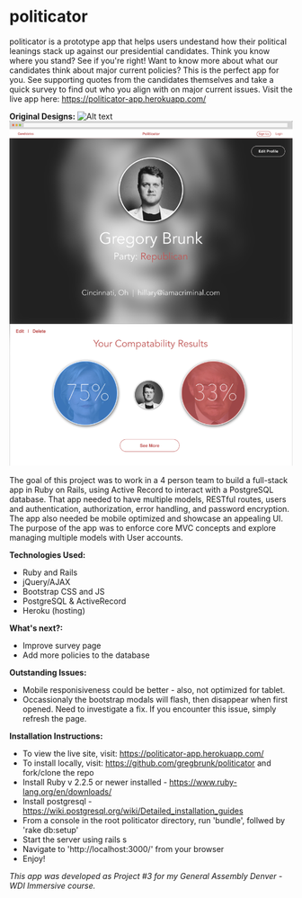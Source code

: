 # politicator
politicator is a prototype app that helps users undestand how their political leanings stack up against our presidential candidates. Think you know where you stand? See if you're right! Want to know more about what our candidates think about major current policies? This is the perfect app for you. See supporting quotes from the candidates themselves and take a quick survey to find out who you align with on major current issues. Visit the live app here: https://politicator-app.herokuapp.com/

**Original Designs:**
![Alt text](/public/images/homepage.jpg?raw=true "Home Page Design")
![Alt text](/public/images/profile.jpg?raw=true "Profile Page Design")

The goal of this project was to work in a 4 person team to build a full-stack app in Ruby on Rails, using Active Record to interact with a PostgreSQL database. That app needed to have multiple models, RESTful routes, users and authentication, authorization, error handling, and password encryption. The app also needed be mobile optimized and showcase an appealing UI. The purpose of the app was to enforce core MVC concepts and explore managing multiple models with User accounts.

**Technologies Used:**
- Ruby and Rails
- jQuery/AJAX
- Bootstrap CSS and JS
- PostgreSQL & ActiveRecord
- Heroku (hosting)

**What's next?:**
- Improve survey page
- Add more policies to the database

**Outstanding Issues:**
- Mobile responisiveness could be better - also, not optimized for tablet.
- Occassionaly the bootstrap modals will flash, then disappear when first opened. Need to investigate a fix. If you encounter this issue, simply refresh the page.

**Installation Instructions:**
- To view the live site, visit: https://politicator-app.herokuapp.com/
- To install locally, visit: https://github.com/gregbrunk/politicator and fork/clone the repo
- Install Ruby v 2.2.5 or newer installed - https://www.ruby-lang.org/en/downloads/
- Install postgresql - https://wiki.postgresql.org/wiki/Detailed_installation_guides
- From a console in the root politicator directory, run 'bundle', follwed by 'rake db:setup'
- Start the server using rails s
- Navigate to 'http://localhost:3000/' from your browser
- Enjoy!

*This app was developed as Project #3 for my General Assembly Denver - WDI Immersive course.*
